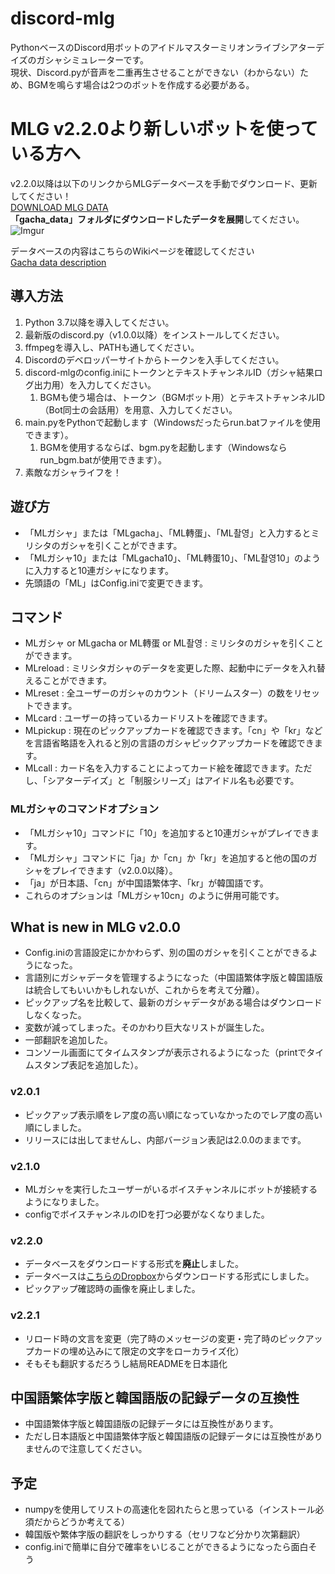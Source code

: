 # discord-mlg
PythonベースのDiscord用ボットのアイドルマスターミリオンライブシアターデイズのガシャシミュレーターです。  
現状、Discord.pyが音声を二重再生させることができない（わからない）ため、BGMを鳴らす場合は2つのボットを作成する必要がある。  

# MLG v2.2.0より新しいボットを使っている方へ
v2.2.0以降は以下のリンクからMLGデータベースを手動でダウンロード、更新してください！  
[DOWNLOAD MLG DATA](https://www.dropbox.com/sh/dph3omqrb0mn1y2/AAARp4G9iI6PaqmAYYGrW17xa?dl=0)  
**「gacha_data」**フォルダにダウンロードしたデータを**展開**してください。 
![Imgur](https://i.imgur.com/6bbbiVE.png)  
  
データベースの内容はこちらのWikiページを確認してください  
[Gacha data description](https://github.com/hiromin0627/discord-mlg/wiki/Gacha-data-description)  
  
## 導入方法
1. Python 3.7以降を導入してください。
1. 最新版のdiscord.py（v1.0.0以降）をインストールしてください。
1. ffmpegを導入し、PATHも通してください。
1. Discordのデベロッパーサイトからトークンを入手してください。
1. discord-mlgのconfig.iniにトークンとテキストチャンネルID（ガシャ結果ログ出力用）を入力してください。
    1. BGMも使う場合は、トークン（BGMボット用）とテキストチャンネルID（Bot同士の会話用）を用意、入力してください。
1. main.pyをPythonで起動します（Windowsだったらrun.batファイルを使用できます）。
    1. BGMを使用するならば、bgm.pyを起動します（Windowsならrun_bgm.batが使用できます）。
1. 素敵なガシャライフを！

## 遊び方
- 「MLガシャ」または「MLgacha」、「ML轉蛋」、「ML촬영」と入力するとミリシタのガシャを引くことができます。  
- 「MLガシャ10」または「MLgacha10」、「ML轉蛋10」、「ML촬영10」のように入力すると10連ガシャになります。
- 先頭語の「ML」はConfig.iniで変更できます。
  
## コマンド
- MLガシャ or MLgacha or ML轉蛋 or ML촬영 : ミリシタのガシャを引くことができます。 
- MLreload : ミリシタガシャのデータを変更した際、起動中にデータを入れ替えることができます。  
- MLreset : 全ユーザーのガシャのカウント（ドリームスター）の数をリセットできます。
- MLcard : ユーザーの持っているカードリストを確認できます。
- MLpickup : 現在のピックアップカードを確認できます。「cn」や「kr」などを言語省略語を入れると別の言語のガシャピックアップカードを確認できます。
- MLcall : カード名を入力することによってカード絵を確認できます。ただし、「シアターデイズ」と「制服シリーズ」はアイドル名も必要です。
  
### MLガシャのコマンドオプション  
- 「MLガシャ10」コマンドに「10」を追加すると10連ガシャがプレイできます。  
- 「MLガシャ」コマンドに「ja」か「cn」か「kr」を追加すると他の国のガシャをプレイできます（v2.0.0以降）。
- 「ja」が日本語、「cn」が中国語繁体字、「kr」が韓国語です。
- これらのオプションは「MLガシャ10cn」のように併用可能です。
  
## What is new in MLG v2.0.0
- Config.iniの言語設定にかかわらず、別の国のガシャを引くことができるようになった。
- 言語別にガシャデータを管理するようになった（中国語繁体字版と韓国語版は統合してもいいかもしれないが、これからを考えて分離）。
- ピックアップ名を比較して、最新のガシャデータがある場合はダウンロードしなくなった。
- 変数が減ってしまった。そのかわり巨大なリストが誕生した。
- 一部翻訳を追加した。
- コンソール画面にてタイムスタンプが表示されるようになった（printでタイムスタンプ表記を追加した）。
### v2.0.1
- ピックアップ表示順をレア度の高い順になっていなかったのでレア度の高い順にしました。
- リリースには出してませんし、内部バージョン表記は2.0.0のままです。
### v2.1.0
- MLガシャを実行したユーザーがいるボイスチャンネルにボットが接続するようになりました。
- configでボイスチャンネルのIDを打つ必要がなくなりました。
### v2.2.0
- データベースをダウンロードする形式を**廃止**しました。
- データベースは[こちらのDropbox](https://www.dropbox.com/sh/dph3omqrb0mn1y2/AAARp4G9iI6PaqmAYYGrW17xa?dl=0)からダウンロードする形式にしました。
- ピックアップ確認時の画像を廃止しました。
### v2.2.1
- リロード時の文言を変更（完了時のメッセージの変更・完了時のピックアップカードの埋め込みにて限定の文字をローカライズ化）
- そもそも翻訳するだろうし結局READMEを日本語化

## 中国語繁体字版と韓国語版の記録データの互換性  
- 中国語繁体字版と韓国語版の記録データには互換性があります。
- ただし日本語版と中国語繁体字版と韓国語版の記録データには互換性がありませんので注意してください。
  
## 予定
- numpyを使用してリストの高速化を図れたらと思っている（インストール必須だからどうか考えてる）
- 韓国版や繁体字版の翻訳をしっかりする（セリフなど分かり次第翻訳）  
- config.iniで簡単に自分で確率をいじることができるようになったら面白そう  